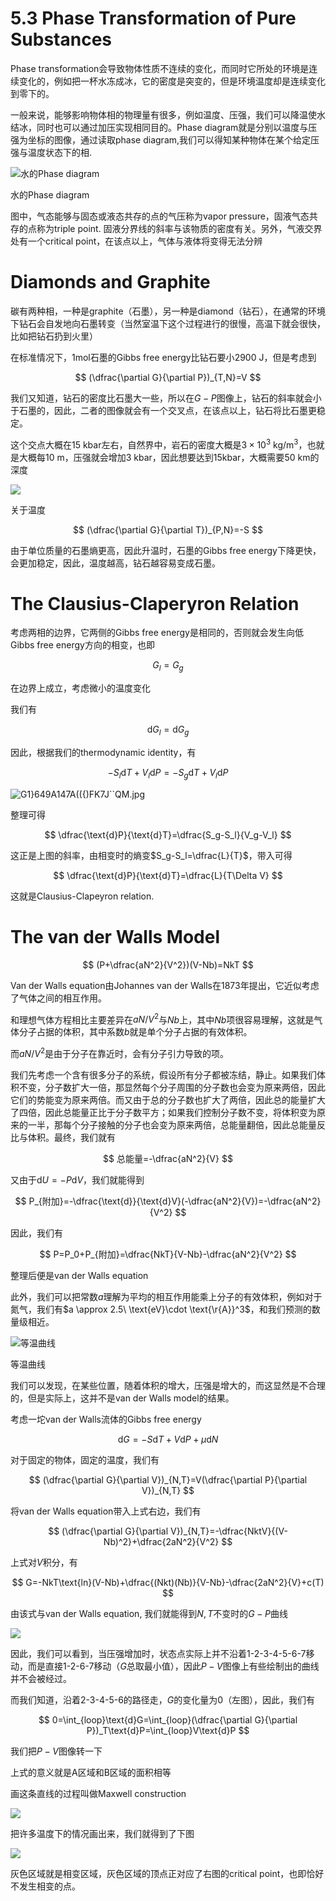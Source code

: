 # 5.3 Phase Transformation of Pure Substances

Phase transformation会导致物体性质不连续的变化，而同时它所处的环境是连续变化的，例如把一杯水冻成冰，它的密度是突变的，但是环境温度却是连续变化到零下的。

一般来说，能够影响物体相的物理量有很多，例如温度、压强，我们可以降温使水结冰，同时也可以通过加压实现相同目的。Phase diagram就是分别以温度与压强为坐标的图像，通过读取phase diagram,我们可以得知某种物体在某个给定压强与温度状态下的相.

![水的Phase diagram](5.3/HG7HT7I67VJ0V5S0HP3BI.png)

水的Phase diagram

图中，气态能够与固态或液态共存的点的气压称为vapor pressure，固液气态共存的点称为triple point. 固液分界线的斜率与该物质的密度有关。另外，气液交界处有一个critical point，在该点以上，气体与液体将变得无法分辨

# Diamonds and Graphite

碳有两种相，一种是graphite（石墨），另一种是diamond（钻石），在通常的环境下钻石会自发地向石墨转变（当然室温下这个过程进行的很慢，高温下就会很快，比如把钻石扔到火里）

在标准情况下，1mol石墨的Gibbs free energy比钻石要小$2900\ \text{J}$，但是考虑到

$$
(\dfrac{\partial G}{\partial P})_{T,N}=V
$$

我们又知道，钻石的密度比石墨大一些，所以在$G-P$图像上，钻石的斜率就会小于石墨的，因此，二者的图像就会有一个交叉点，在该点以上，钻石将比石墨更稳定。

这个交点大概在$15\ \text{kbar}$左右，自然界中，岩石的密度大概是$3 \times 10^3 \ \text{kg/m}^3$，也就是大概每$10\ \text{m}$，压强就会增加$3\ \text{kbar}$，因此想要达到$15\text{kbar}$，大概需要$50\ \text{km}$的深度

![](5.3/HB4VFMCRO4VRJHHYYM.jpg)

关于温度

$$
(\dfrac{\partial G}{\partial T})_{P,N}=-S
$$

由于单位质量的石墨熵更高，因此升温时，石墨的Gibbs free energy下降更快，会更加稳定，因此，温度越高，钻石越容易变成石墨。

# The Clausius-Claperyron Relation

考虑两相的边界，它两侧的Gibbs free energy是相同的，否则就会发生向低Gibbs free energy方向的相变，也即

$$
G_l=G_g
$$

在边界上成立，考虑微小的温度变化

我们有

$$
\text{d}G_l=\text{d}G_g
$$

因此，根据我们的thermodynamic identity，有

$$
-S_l \text{d}T+V_l\text{d}P=-S_g\text{d}T+V_l\text{d}P
$$

![G1}649A147A(({)FK7J``QM.jpg](5.3/G1649A147AFK7JQM.jpg)

整理可得

$$
\dfrac{\text{d}P}{\text{d}T}=\dfrac{S_g-S_l}{V_g-V_l}
$$

这正是上图的斜率，由相变时的熵变$S_g-S_l=\dfrac{L}{T}$，带入可得

$$
\dfrac{\text{d}P}{\text{d}T}=\dfrac{L}{T\Delta V}
$$

这就是Clausius-Clapeyron relation.

# The van der Walls Model

$$
(P+\dfrac{aN^2}{V^2})(V-Nb)=NkT
$$

Van der Walls equation由Johannes van der Walls在1873年提出，它近似考虑了气体之间的相互作用。

和理想气体方程相比主要差异在$aN/V^2$与$Nb$上，其中$Nb$项很容易理解，这就是气体分子占据的体积，其中系数$b$就是单个分子占据的有效体积。

而$aN/V^2$是由于分子在靠近时，会有分子引力导致的项。

我们先考虑一个含有很多分子的系统，假设所有分子都被冻结，静止。如果我们体积不变，分子数扩大一倍，那显然每个分子周围的分子数也会变为原来两倍，因此它们的势能变为原来两倍。而又由于总的分子数也扩大了两倍，因此总的能量扩大了四倍，因此总能量正比于分子数平方；如果我们控制分子数不变，将体积变为原来的一半，那每个分子接触的分子也会变为原来两倍，总能量翻倍，因此总能量反比与体积。最终，我们就有

$$
总能量=-\dfrac{aN^2}{V}
$$

又由于$\text{d}U=-P\text{d}V$，我们就能得到

$$
P_{附加}=-\dfrac{\text{d}}{\text{d}V}(-\dfrac{aN^2}{V})=-\dfrac{aN^2}{V^2}
$$

因此，我们有

$$
P=P_0+P_{附加}=\dfrac{NkT}{V-Nb}-\dfrac{aN^2}{V^2}
$$

整理后便是van der Walls equation

此外，我们可以把常数$a$理解为平均的相互作用能乘上分子的有效体积，例如对于氮气，我们有$a \approx 2.5\ \text{eV}\cdot \text{\r{A}}^3$，和我们预测的数量级相近。

![等温曲线](5.3/Untitled.png)

等温曲线

我们可以发现，在某些位置，随着体积的增大，压强是增大的，而这显然是不合理的，但是实际上，这并不是van der Walls model的结果。

考虑一坨van der Walls流体的Gibbs free energy

$$
\text{d}G=-S\text{d}T+V\text{d}P+\mu \text{d}N
$$

对于固定的物体，固定的温度，我们有

$$
(\dfrac{\partial G}{\partial V})_{N,T}=V(\dfrac{\partial P}{\partial V})_{N,T}
$$

将van der Walls equation带入上式右边，我们有

$$
(\dfrac{\partial G}{\partial V})_{N,T}=-\dfrac{NktV}{(V-Nb)^2}+\dfrac{2aN^2}{V^2}
$$

上式对$V$积分，有

$$
G=-NkT\text{ln}(V-Nb)+\dfrac{(Nkt)(Nb)}{V-Nb}-\dfrac{2aN^2}{V}+c(T)
$$

由该式与van der Walls equation, 我们就能得到$N,T$不变时的$G-P$曲线

![](5.3/Untitled1.png)

因此，我们可以看到，当压强增加时，状态点实际上并不沿着1-2-3-4-5-6-7移动，而是直接1-2-6-7移动（$G$总取最小值），因此$P-V$图像上有些绘制出的曲线并不会被经过。

而我们知道，沿着2-3-4-5-6的路径走，$G$的变化量为$0$（左图），因此，我们有

$$
0=\int_{loop}\text{d}G=\int_{loop}(\dfrac{\partial G}{\partial P})_T\text{d}P=\int_{loop}V\text{d}P
$$

我们把$P-V$图像转一下

上式的意义就是A区域和B区域的面积相等

画这条直线的过程叫做Maxwell construction

![](5.3/Untitled2.png)

把许多温度下的情况画出来，我们就得到了下图

![](5.3/Untitled3.png)

灰色区域就是相变区域，灰色区域的顶点正对应了右图的critical point，也即恰好不发生相变的点。